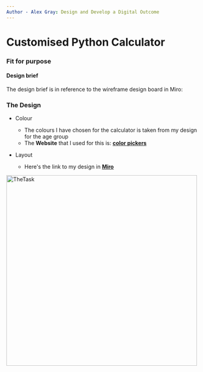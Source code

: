 ```yaml
---
Author - Alex Gray: Design and Develop a Digital Outcome
---
```


# Customised Python Calculator

### Fit for purpose

#### Design brief

The design brief is in reference to the wireframe design board in Miro:

### The Design

* Colour
  * The colours I have chosen for the calculator is taken from my design for the age group
  * The **Website** that I used for this is: [**color pickers**](https://miro.com/app/board/uXjVPUK5QsQ=/#tpicker-content)

* Layout
  * Here's the link to my design in [**Miro**](https://miro.com/app/board/uXjVPUK5QsQ=/#tpicker-content)


<image src="https://github.com/Rongotai-College/10DT-Python-Calculator-Alex-Gray/blob/main/images/Calculator-screeshot.jpg?raw=true" title="TheTask" width=500>
